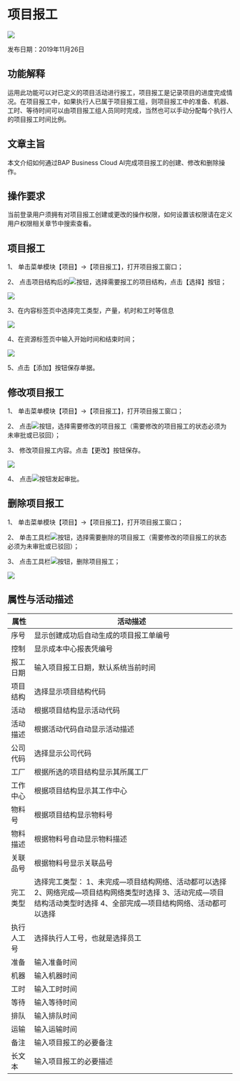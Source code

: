 # 项目报工

![](zsk_xm/common/HeadLine.png)

发布日期：2019年11月26日

## 功能解释

运用此功能可以对已定义的项目活动进行报工，项目报工是记录项目的进度完成情况。在项目报工中，如果执行人已属于项目报工组，则项目报工中的准备、机器、工时、等待时间可以由项目报工组人员同时完成，当然也可以手动分配每个执行人的项目报工时间比例。

## 文章主旨

本文介绍如何通过BAP Business Cloud AI完成项目报工的创建、修改和删除操作。

## 操作要求

当前登录用户须拥有对项目报工创建或更改的操作权限，如何设置该权限请在定义用户权限相关章节中搜索查看。

## 项目报工

1、 单击菜单模块【项目】->【项目报工】，打开项目报工窗口；

2、 点击项目结构后的![](zsk_xm/common/HeadLine.png)按钮，选择需要报工的项目结构，点击【选择】按钮；

![](zsk_xm/项目报工1.png)

3、在内容标签页中选择完工类型，产量，机时和工时等信息

![](zsk_xm/项目报工2.png)

4、在资源标签页中输入开始时间和结束时间；

![](zsk_xm/项目报工3.png)

5、点击【添加】按钮保存单据。

## 修改项目报工

1、 单击菜单模块【项目】->【项目报工】，打开项目报工窗口；

2、 点击![](zsk_xm/common/翻页.png)按钮，选择需要修改的项目报工（需要修改的项目报工的状态必须为未审批或已驳回）；

3、 修改项目报工内容。点击【更改】按钮保存。

![](zsk_xm/项目报工4.png)

4、 点击![](zsk_xm/common/审批.png)按钮发起审批。

## 删除项目报工

1、 单击菜单模块【项目】->【项目报工】，打开项目报工窗口；

2、 单击工具栏![](zsk_xm/common/翻页.png)按钮，选择需要删除的项目报工（需要修改的项目报工的状态必须为未审批或已驳回）；

3、 点击工具栏![](zsk_xm/common/删除.png)按钮，删除项目报工；

![](zsk_xm/项目报工5.png)

## 属性与活动描述

| **属性**   | **活动描述**                                                 |
| ---------- | ------------------------------------------------------------ |
| 序号       | 显示创建成功后自动生成的项目报工单编号                       |
| 控制       | 显示成本中心报表凭编号                                       |
| 报工日期   | 输入项目报工日期，默认系统当前时间                           |
| 项目结构   | 选择显示项目结构代码                                         |
| 活动       | 根据项目结构显示活动代码                                     |
| 活动描述   | 根据活动代码自动显示活动描述                                 |
| 公司代码   | 选择显示公司代码                                             |
| 工厂       | 根据所选的项目结构显示其所属工厂                             |
| 工作中心   | 根据项目结构显示其工作中心                                   |
| 物料号     | 根据项目结构显示物料号                                       |
| 物料描述   | 根据物料号自动显示物料描述                                   |
| 关联品号   | 根据物料号显示关联品号                                       |
| 完工类型   | 选择完工类型：    1、未完成—项目结构网络、活动都可以选择  2、网络完成—项目结构网络类型时选择  3、活动完成—项目结构活动类型时选择  4、全部完成—项目结构网络、活动都可以选择 |
| 执行人工号 | 选择执行人工号，也就是选择员工                               |
| 准备       | 输入准备时间                                                 |
| 机器       | 输入机器时间                                                 |
| 工时       | 输入工时时间                                                 |
| 等待       | 输入等待时间                                                 |
| 排队       | 输入排队时间                                                 |
| 运输       | 输入运输时间                                                 |
| 备注       | 输入项目报工的必要备注                                       |
| 长文本     | 输入项目报工的必要描述                                       |
